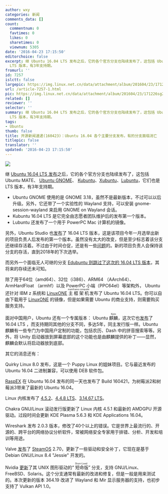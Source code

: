 ```yaml
---
author: wxy
categories: 新闻
comments_data: []
count:
  commentnum: 0
  favtimes: 0
  likes: 0
  sharetimes: 0
  viewnum: 5305
date: '2016-04-23 17:15:50'
editorchoice: false
excerpt: 继 Ubuntu 16.04 LTS 发布之后，它的各个官方分支也陆续发布了，这包括 Ubuntu MATE、 Ubuntu GNOME、  Kubuntu、Xubuntu、Lubuntu，它们也是
  LTS 版本，有3年支持期。
fromurl: ''
id: 7257
islctt: false
largepic: https://img.linux.net.cn/data/attachment/album/201604/23/171226sg2qx4qqssnse40v.png
url: /article-7257-1.html
pic: https://img.linux.net.cn/data/attachment/album/201604/23/171226sg2qx4qqssnse40v.png.thumb.jpg
related: []
reviewer: ''
selector: ''
summary: 继 Ubuntu 16.04 LTS 发布之后，它的各个官方分支也陆续发布了，这包括 Ubuntu MATE、 Ubuntu GNOME、  Kubuntu、Xubuntu、Lubuntu，它们也是
  LTS 版本，有3年支持期。
tags:
- Ubuntu
thumb: false
title: 开源新闻速递(160423)：Ubuntu 16.04 各个主要分支发布，有的分支面临消亡
titlepic: false
translator: ''
updated: '2016-04-23 17:15:50'
---
```


![](https://img.linux.net.cn/data/attachment/album/201604/23/171226sg2qx4qqssnse40v.png)


继 [Ubuntu 16.04 LTS 发布](/article-7254-1.html)之后，它的各个官方分支也陆续发布了，这包括 Ubuntu MATE、 [Ubuntu GNOME](https://wiki.ubuntu.com/XenialXerus/ReleaseNotes/UbuntuGNOME)、 [Kubuntu](http://kubuntu.org/news/kubuntu-16-04-lts-release-anouncement/)、[Xubuntu](http://xubuntu.org/news/xubuntu-16-04-release/)、[Lubuntu](http://lubuntu.me/xenial-released/)，它们也是 LTS 版本，有3年支持期。


* Ubuntu GNOME 使用的是 GNOME 3.18，虽然不是最新版本，不过可以以后升级。另外，它还带了一个实验性的 Wayland 支持，可以安装 gnome-session-wayland 来启用 GNOME on Wayland 会话。
* Kubuntu 16.04 LTS 是它完全由志愿者团队维护后的发布第一个版本。
* Lubuntu 还发布了一个用于 PowerPC Mac 计算机的镜像。


另外，Ubuntu Studio 也[发布](http://ubuntustudio.org/2016/04/new-ubuntu-studio-release-and-new-project-lead/)了 16.04 LTS 版本，这是该项目今年一月选举出新的项目负责人后发布的第一个版本。虽然没有太大的改变，但是至少标志着该分支还继续存活着。不过由于时间仓促，还是有一些[问题](http://wiki.ubuntu.com/XenialXerus/ReleaseNotes/UbuntuStudio)的。新的项目负责人会保持该分支的存活，直到2018年的下次选举。


而另外一个面临无人可继的分支 [Edubuntu 则跳过了这次的 16.04 LTS 版本](/article-7147-1.html)，其将来的存续还未可知。


除了用于64位（amd64）、32位（i386）、ARM64 （AArch64）、 ArmHardFloat （armhf）以及 PowerPC 小端（PPC64el）等架构外， Ubuntu 还针对 IBM z 系统和 [LinuxONE](http://www.ubuntu.com/download/server/linuxone) <ruby> 主框架机 <rp>  （ </rp> <rt>  mainframe computer </rt> <rp>  ） </rp></ruby>发布了 Ubuntu 16.04 LTS。你可以自由下载用于 [LinuxONE](http://www.ubuntu.com/download/server/linuxone) 的镜像，但是如果需要 Ubuntu 的商业支持，则需要购买服务支持。


面对中国用户，Ubuntu 还有一个专属版本： Ubuntu <ruby> 麒麟 <rp>  （ </rp> <rt>  Kylin </rt> <rp>  ） </rp></ruby>，这次它也[发布](/article-7246-1.html)了 16.04 LTS ，而支持期同其他的分支不同，多达5年，同主发行版一样。Ubuntu 麒麟有一些专门为中国用户定制的功能，包括农历、Dash 中的拼音搜索等等。另外，将 Unity 启动器放到屏幕底部的这个功能也是由麒麟提供的补丁——显然，麒麟会默认将启动器放到底部。


其它的消息还有：


Quirky Linux 8.0 发布，这是一个 Puppy Linux 的姐妹项目。它与最近发布的 Ubuntu 16.04 二进制兼容，可以使用 DEB 软件包。


[RaspEX](http://raspex.exton.se/) 在 Ubuntu 16.04 发布的同一天也发布了 Build 160421，为树莓派2和树莓派3带来了最新的 Ubuntu 16.04。


Linux 内核发布了 [4.5.2](http://lkml.iu.edu/hypermail/linux/kernel/1604.2/03488.html)、[4.4.8 LTS](http://lkml.iu.edu/hypermail/linux/kernel/1604.2/03486.html)、[3.14.67 LTS](http://lkml.iu.edu/hypermail/linux/kernel/1604.2/03484.html)。


Chakra GNU/Linux 滚动发行版更新了 Linux 内核 4.5.1 和最新的 AMDGPU 开源驱动。过段时间会更新 KDE Plasma 5.6.3 和 KDE Applications 16.04。


Wireshark 发布 2.0.3 版本，修改了40个以上的错误。它是世界上最流行的、开源的、跨平台的网络协议分析软件，常被网络安全专家用于排错、分析、开发和培训等用途。


Valve [发布](http://steamcommunity.com/groups/steamuniverse/discussions/1/364039531225584589/)了 [SteamOS](http://store.steampowered.com/steamos/) 2.70，更新了一些驱动和安全补丁，它现在是基于 Debian GNU/Linux 8.4 "Jessie" 开发的。


Nvidia [更新](http://www.nvidia.com/download/driverResults.aspx/101818/en-us)了其 UNIX 图形驱动的“<ruby> 短命版 <rp>  （ </rp> <rt>  Short-Lived </rt> <rp>  ） </rp></ruby>” 分支，支持 GNU/Linux、FreeBSD、Solaris。这个分支通常有最新的改进和修复，但是一般是用来测试的。本次更新的版本 364.19 改进了 Wayland 和 Mir 显示服务器的支持，也初步支持了 Vulkan API 1.0。
